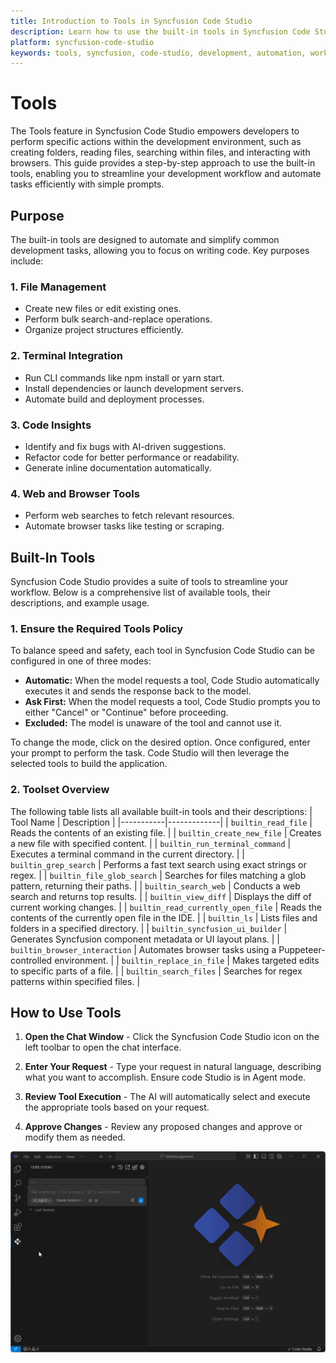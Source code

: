 ```yaml
---
title: Introduction to Tools in Syncfusion Code Studio
description: Learn how to use the built-in tools in Syncfusion Code Studio to streamline your development workflow and automate tasks efficiently.
platform: syncfusion-code-studio
keywords: tools, syncfusion, code-studio, development, automation, workflow, built-in-tools
---
```


# Tools

 The Tools feature in Syncfusion Code Studio empowers developers to perform specific actions within the development environment, such as creating folders, reading files, searching within files, and interacting with browsers. This guide provides a step-by-step approach to use the built-in tools, enabling you to streamline your development workflow and automate tasks efficiently with simple prompts.

## Purpose

The built-in tools are designed to automate and simplify common development tasks, allowing you to focus on writing code. Key purposes include:

### 1. File Management
- Create new files or edit existing ones.
- Perform bulk search-and-replace operations.
- Organize project structures efficiently.
### 2. Terminal Integration
- Run CLI commands like npm install or yarn start.
- Install dependencies or launch development servers.
- Automate build and deployment processes.
### 3. Code Insights
- Identify and fix bugs with AI-driven suggestions.
- Refactor code for better performance or readability.
- Generate inline documentation automatically.
### 4. Web and Browser Tools
- Perform web searches to fetch relevant resources.
- Automate browser tasks like testing or scraping.

## Built-In Tools

Syncfusion Code Studio provides a suite of tools to streamline your workflow. Below is a comprehensive list of available tools, their descriptions, and example usage.
 
### 1. Ensure the Required Tools Policy

To balance speed and safety, each tool in Syncfusion Code Studio can be configured in one of three modes:
- **Automatic:** When the model requests a tool, Code Studio automatically executes it and sends the response back to the model.
- **Ask First:** When the model requests a tool, Code Studio prompts you to either "Cancel" or "Continue" before proceeding.
- **Excluded:** The model is unaware of the tool and cannot use it.

 To change the mode, click on the desired option. Once configured, enter your prompt to perform the task. Code Studio will then leverage the selected tools to build the application.
### 2. Toolset Overview

The following table lists all available built-in tools and their descriptions:
| Tool Name | Description |
|-----------|-------------|
| `builtin_read_file` | Reads the contents of an existing file. |
| `builtin_create_new_file` | Creates a new file with specified content. |
| `builtin_run_terminal_command` | Executes a terminal command in the current directory. |
| `builtin_grep_search` | Performs a fast text search using exact strings or regex. |
| `builtin_file_glob_search` | Searches for files matching a glob pattern, returning their paths. |
| `builtin_search_web` | Conducts a web search and returns top results. |
| `builtin_view_diff` | Displays the diff of current working changes. |
| `builtin_read_currently_open_file` | Reads the contents of the currently open file in the IDE. |
| `builtin_ls` | Lists files and folders in a specified directory. |
| `builtin_syncfusion_ui_builder` | Generates Syncfusion component metadata or UI layout plans. |
| `builtin_browser_interaction` | Automates browser tasks using a Puppeteer-controlled environment. |
| `builtin_replace_in_file` | Makes targeted edits to specific parts of a file. |
| `builtin_search_files` | Searches for regex patterns within specified files. |

## How to Use Tools

1. **Open the Chat Window** - Click the Syncfusion Code Studio icon on the left toolbar to open the chat interface.

2. **Enter Your Request** - Type your request in natural language, describing what you want to accomplish. Ensure code Studio is in Agent mode.

3. **Review Tool Execution** - The AI will automatically select and execute the appropriate tools based on your request.

4. **Approve Changes** - Review any proposed changes and approve or modify them as needed.

<img src="../reference-images/Tools.gif" alt="Tools" >



